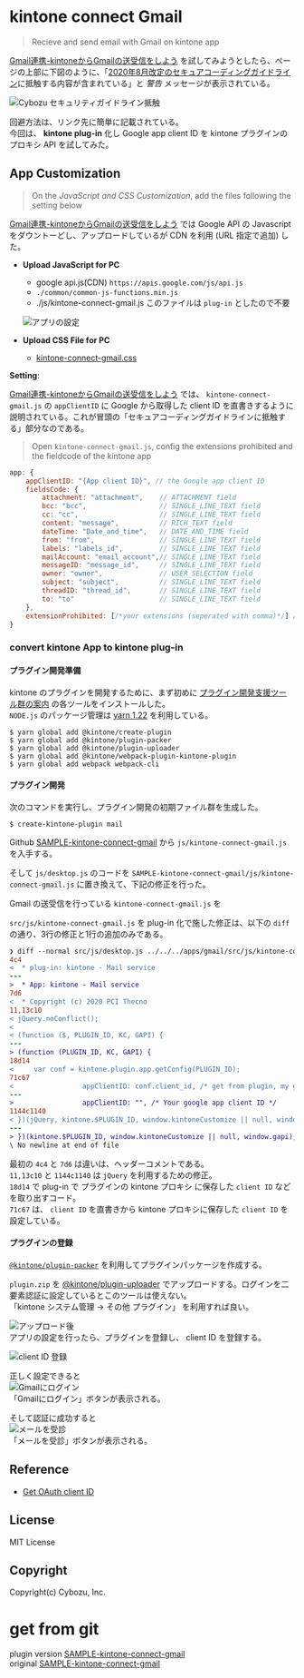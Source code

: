 # kintone connect Gmail

> Recieve and send email with Gmail on kintone app

[Gmail連携-kintoneからGmailの送受信をしよう](https://developer.cybozu.io/hc/ja/articles/360000821483-Gmail連携-kintoneからGmailの送受信をしよう-) を試してみようとしたら、ページの上部に下図のように、「[2020年8月改定のセキュアコーディングガイドライン](https://developer.cybozu.io/hc/ja/articles/900001970843)に抵触する内容が含まれている」と *警告* メッセージが表示されている。  

![Cybozu セキュリティガイドライン抵触](./assets/images/gmail_send_and_receive_on_kintone.png)

回避方法は、リンク先に簡単に記載されている。  
今回は、 **kintone plug-in** 化し Google app client ID を kintone プラグインのプロキシ API を試してみた。  

## App Customization

> On the _JavaScript and CSS Customization_, add the files following the setting below

[Gmail連携-kintoneからGmailの送受信をしよう](https://developer.cybozu.io/hc/ja/articles/360000821483-Gmail連携-kintoneからGmailの送受信をしよう-) では Google API の Javascript をダウントーどし、アップロードしているが CDN を利用 (URL 指定で追加) した。  

- **Upload JavaScript for PC**
  - google api.js(CDN) `https://apis.google.com/js/api.js`
  - `./common/common-js-functions.min.js`
  - ./js/kintone-connect-gmail.js このファイルは `plug-in` としたので不要

  ![アプリの設定](./assets/images/app_setting.png)

- **Upload CSS File for PC**
  - [kintone-connect-gmail.css](./css/kintone-connect-gmail.css)

**Setting**:

[Gmail連携-kintoneからGmailの送受信をしよう](https://developer.cybozu.io/hc/ja/articles/360000821483-Gmail連携-kintoneからGmailの送受信をしよう-) では、 `kintone-connect-gmail.js` の `appClientID` に Google から取得した client ID を直書きするように説明されている。これが冒頭の「セキュアコーディングガイドラインに抵触する」部分なのである。

> Open `kintone-connect-gmail.js`, config the extensions prohibited and the fieldcode of the kintone app

```javascript
app: {
    appClientID: "{App client ID}", // the Google app client ID
    fieldsCode: {
        attachment: "attachment",    // ATTACHMENT field
        bcc: "bcc",                  // SINGLE_LINE_TEXT field
        cc: "cc",                    // SINGLE_LINE_TEXT field
        content: "message",          // RICH_TEXT field
        dateTime: "Date_and_time",   // DATE_AND_TIME field
        from: "from",                // SINGLE_LINE_TEXT field
        labels: "labels_id",         // SINGLE_LINE_TEXT field
        mailAccount: "email_account",// SINGLE_LINE_TEXT field
        messageID: "message_id",     // SINGLE_LINE_TEXT field
        owner: "owner",              // USER_SELECTION field
        subject: "subject",          // SINGLE_LINE_TEXT field
        threadID: "thread_id",       // SINGLE_LINE_TEXT field
        to: "to"                     // SINGLE_LINE_TEXT field
    },
    extensionProhibited: [/*your extensions (seperated with comma)*/] // Example: ['exe', 'csv']
}
```

### convert kintone App to kintone plug-in

#### プラグイン開発準備

kintone のプラグインを開発するために、まず初めに
[プラグイン開発支援ツール群の案内](https://developer.cybozu.io/hc/ja/articles/360000975763-プラグイン開発支援ツール群の案内) の各ツールをインストールした。  
`NODE.js` のパッケージ管理は [yarn 1.22](https://classic.yarnpkg.com/lang/en/) を利用している。

```shell
$ yarn global add @kintone/create-plugin
$ yarn global add @kintone/plugin-packer
$ yarn global add @kintone/plugin-uploader
$ yarn global add @kintone/webpack-plugin-kintone-plugin
$ yarn global add webpack webpack-cli
```

#### プラグイン開発

次のコマンドを実行し、プラグイン開発の初期ファイル群を生成した。
```shell
$ create-kintone-plugin mail
```

Github [SAMPLE-kintone-connect-gmail](https://github.com/kintone-samples/SAMPLE-kintone-connect-gmail) から `js/kintone-connect-gmail.js` を入手する。

そして `js/desktop.js` のコードを `SAMPLE-kintone-connect-gmail/js/kintone-connect-gmail.js` に置き換えて、下記の修正を行った。


Gmail の送受信を行っている `kintone-connect-gmail.js` を

`src/js/kintone-connect-gmail.js` を plug-in 化で施した修正は、以下の `diff` の通り、3行の修正と1行の追加のみである。

```diff
❯ diff --normal src/js/desktop.js ../../../apps/gmail/src/js/kintone-connect-gmail.js
4c4
<  * plug-in: kintone - Mail service
---
>  * App: kintone - Mail service
7d6
<  * Copyright (c) 2020 PCI Thecno
11,13c10
< jQuery.noConflict();
< 
< (function ($, PLUGIN_ID, KC, GAPI) {
---
> (function (PLUGIN_ID, KC, GAPI) {
18d14
<     var conf = kintone.plugin.app.getConfig(PLUGIN_ID);
71c67
<                 appClientID: conf.client_id, /* get from plugin, my google app client ID */
---
>                 appClientID: "", /* Your google app client ID */
1144c1140
< })(jQuery, kintone.$PLUGIN_ID, window.kintoneCustomize || null, window.gapi);
---
> })(kintone.$PLUGIN_ID, window.kintoneCustomize || null, window.gapi);
\ No newline at end of file
```

最初の `4c4` と `7d6` は違いは、ヘッダーコメントである。  
`11,13c10` と `1144c1140` は `jQuery` を利用するための修正。  
`18d14` で plug-in で プラグインの kintone プロキシ に保存した `client ID` などを取り出すコード。  
`71c67` は、 `client ID` を直書きから kintone プロキシに保存した `client ID` を設定している。

#### プラグインの登録

[`@kintone/plugin-packer`](https://developer.cybozu.io/hc/ja/articles/360000910783) を利用してプラグインパッケージを作成する。

`plugin.zip` を [@kintone/plugin-uploader](https://developer.cybozu.io/hc/ja/articles/360000947326) でアップロードする。ログインを二要素認証に設定しているとこのツールは使えない。  
「kintone システム管理 → その他 プラグイン」 を利用すれば良い。 

![アップロード後](./assets/images/uploaded_plugin.png)  
アプリの設定を行ったら、プラグインを登録し、 client ID を登録する。  

![client ID 登録](./assets/images/setting_clientid_via_pugin.png)  

正しく設定できると  
![Gmailにログイン](./assets/images/gmail_login.png)  
「Gmailにログイン」ボタンが表示される。  

そして認証に成功すると  
![メールを受診](./assets/images/gmail_logined.png)  
「メールを受診」ボタンが表示される。  


## Reference

- [Get OAuth client ID](https://developers.google.com/api-client-library/javascript/start/start-js#setup)

## License

MIT License

## Copyright

Copyright(c) Cybozu, Inc.

# get from git

plugin version [SAMPLE-kintone-connect-gmail](https://github.com/mitsuhisaT/SAMPLE-kintone-connect-gmail)  
original [SAMPLE-kintone-connect-gmail](https://github.com/kintone-samples/SAMPLE-kintone-connect-gmail)  

